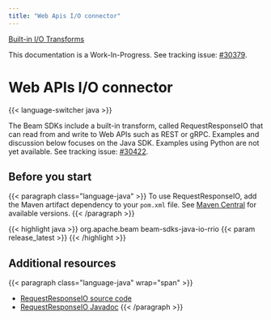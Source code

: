 ```yaml
---
title: "Web Apis I/O connector"
---
```

<!--
Licensed under the Apache License, Version 2.0 (the "License");
you may not use this file except in compliance with the License.
You may obtain a copy of the License at

http://www.apache.org/licenses/LICENSE-2.0

Unless required by applicable law or agreed to in writing, software
distributed under the License is distributed on an "AS IS" BASIS,
WITHOUT WARRANTIES OR CONDITIONS OF ANY KIND, either express or implied.
See the License for the specific language governing permissions and
limitations under the License.
-->

[Built-in I/O Transforms](/documentation/io/built-in/)

This documentation is a Work-In-Progress. See tracking issue: [#30379](https://github.com/apache/beam/issues/30379).

# Web APIs I/O connector

{{< language-switcher java >}}

The Beam SDKs include a built-in transform, called RequestResponseIO that can read from and write to Web APIs such as
REST or gRPC. Examples and discussion below focuses on the Java SDK.
Examples using Python are not yet available.
See tracking issue: [#30422](https://github.com/apache/beam/issues/30422).

## Before you start

{{< paragraph class="language-java" >}}
To use RequestResponseIO, add the Maven artifact dependency to your `pom.xml` file. See
[Maven Central](https://central.sonatype.com/artifact/org.apache.beam/beam-sdks-java-io-rrio) for available versions.
{{< /paragraph >}}

{{< highlight java >}}
<dependency>
    <groupId>org.apache.beam</groupId>
    <artifactId>beam-sdks-java-io-rrio</artifactId>
    <version>{{< param release_latest >}}</version>
</dependency>
{{< /highlight >}}

## Additional resources

{{< paragraph class="language-java" wrap="span" >}}
* [RequestResponseIO source code](https://github.com/apache/beam/tree/master/sdks/java/io/rrio)
* [RequestResponseIO Javadoc](https://beam.apache.org/releases/javadoc/current/org/apache/beam/io/requestresponse/RequestResponseIO.html)
  {{< /paragraph >}}
